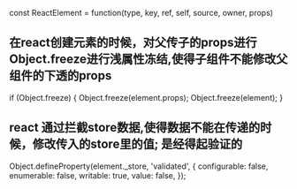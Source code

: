  const ReactElement = function(type, key, ref, self, source, owner, props)
 ## 在react创建元素的时候，对父传子的props进行Object.freeze进行浅属性冻结,使得子组件不能修改父组件的下透的props


 if (Object.freeze) {
      Object.freeze(element.props);
      Object.freeze(element);
    }

## react 通过拦截store数据,使得数据不能在传递的时候，修改传入的store里的值; 是经得起验证的

  Object.defineProperty(element._store, 'validated', {
      configurable: false,
      enumerable: false,
      writable: true,
      value: false,
    });